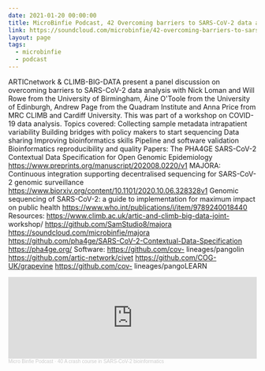 ```yaml
---
date: 2021-01-20 00:00:00
title: MicroBinfie Podcast, 42 Overcoming barriers to SARS-CoV-2 data analysis
link: https://soundcloud.com/microbinfie/42-overcoming-barriers-to-sars-cov-2-data-analysis
layout: page
tags:
  - microbinfie
  - podcast
---
```

ARTICnetwork & CLIMB-BIG-DATA present a panel discussion on overcoming
barriers to SARS-CoV-2 data analysis with Nick Loman and Will Rowe
from the University of Birmingham, Áine O'Toole from the University of
Edinburgh, Andrew Page from the Quadram Institute and Anna Price from
MRC CLIMB and Cardiff University. This was part of a workshop on
COVID-19 data analysis.  Topics covered: Collecting sample metadata
intrapatient variability Building bridges with policy makers to start
sequencing Data sharing Improving bioinformatics skills Pipeline and
software validation Bioinformatics reproducibility and quality
Papers: The PHA4GE SARS-CoV-2 Contextual Data Specification for Open
Genomic Epidemiology
https://www.preprints.org/manuscript/202008.0220/v1 MAJORA: Continuous
integration supporting decentralised sequencing for SARS-CoV-2 genomic
surveillance
https://www.biorxiv.org/content/10.1101/2020.10.06.328328v1 Genomic
sequencing of SARS-CoV-2: a guide to implementation for maximum impact
on public health https://www.who.int/publications/i/item/9789240018440
Resources: https://www.climb.ac.uk/artic-and-climb-big-data-joint-
workshop/ https://github.com/SamStudio8/majora
https://soundcloud.com/microbinfie/majora
https://github.com/pha4ge/SARS-CoV-2-Contextual-Data-Specification
https://pha4ge.org/  Software: https://github.com/cov-
lineages/pangolin https://github.com/artic-network/civet
https://github.com/COG-UK/grapevine https://github.com/cov-
lineages/pangoLEARN

<iframe width="100%" height="166" scrolling="no" frameborder="no" allow="autoplay" src="https://w.soundcloud.com/player/?url=https%3A//api.soundcloud.com/tracks/968019349&color=%23ff5500&auto_play=false&hide_related=false&show_comments=true&show_user=true&show_reposts=false&show_teaser=false"></iframe><div style="font-size: 10px; color: #cccccc;line-break: anywhere;word-break: normal;overflow: hidden;white-space: nowrap;text-overflow: ellipsis; font-family: Interstate,Lucida Grande,Lucida Sans Unicode,Lucida Sans,Garuda,Verdana,Tahoma,sans-serif;font-weight: 100;"><a href="https://soundcloud.com/microbinfie" title="Micro Binfie Podcast" target="_blank" style="color: #cccccc; text-decoration: none;">Micro Binfie Podcast</a> · <a href="https://soundcloud.com/microbinfie/40-a-crash-course-in-sars-cov-2-bioinformatics" title="42 Overcoming barriers to SARS-CoV-2 data analysis" target="_blank" style="color: #cccccc; text-decoration: none;">40 A crash course in SARS-CoV-2 bioinformatics</a></div>
